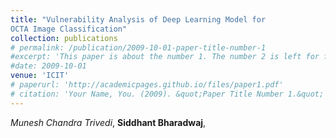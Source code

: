 ```yaml
---
title: "Vulnerability Analysis of Deep Learning Model for
OCTA Image Classification"
collection: publications
# permalink: /publication/2009-10-01-paper-title-number-1
#excerpt: 'This paper is about the number 1. The number 2 is left for future work.'
#date: 2009-10-01
venue: 'ICIT'
# paperurl: 'http://academicpages.github.io/files/paper1.pdf'
# citation: 'Your Name, You. (2009). &quot;Paper Title Number 1.&quot; <i>Journal 1</i>. 1(1).'
---
```

 *Munesh Chandra Trivedi*, **Siddhant Bharadwaj**,<br><br>
<!-- 
Recommended citation: Your Name, You. (2009). "Paper Title Number 1." <i>Journal 1</i>. 1(1). -->
